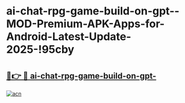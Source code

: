 # ai-chat-rpg-game-build-on-gpt--MOD-Premium-APK-Apps-for-Android-Latest-Update-2025-!95cby

# <h2><a href="https://6ls6co.esa.edu.pl?title=ai-chat-rpg-game-build-on-gpt-&ref=95cby">🔗👉 🔴 ai-chat-rpg-game-build-on-gpt-</a></h2>

[![acn](https://github.com/user-attachments/assets/0f9c940e-d8b0-45ae-aac7-cd30a18b3e1c)](https://6ls6co.esa.edu.pl?title=ai-chat-rpg-game-build-on-gpt-&ref=95cby)

